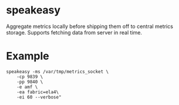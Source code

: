 speakeasy
=========

Aggregate metrics locally before shipping them off to central metrics storage. Supports fetching data from server in real time.


Example
=======

	speakeasy -ms /var/tmp/metrics_socket \
		-cp 9839 \
		-pp 9840 \
		-e amf \
		-ea fabric=ela4\
		-ei 60 --verbose"
